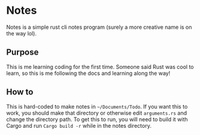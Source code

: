 # Notes
Notes is a simple rust cli notes program (surely a more creative name is on the way lol).

## Purpose
This is me learning coding for the first time. Someone said Rust was cool to learn, so this is me following the docs and learning along the way!

## How to
This is hard-coded to make notes in `~/Documents/Todo`. If you want this to work, you should make that directory or otherwise edit `arguments.rs` and change the directory path. 
To get this to run, you will need to build it with Cargo and run `Cargo build -r` while in the notes directory.
